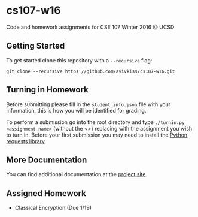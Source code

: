 # cs107-w16
Code and homework assignments for CSE 107 Winter 2016 @ UCSD

## Getting Started
To get started clone this repository with a `--recursive` flag: 

    git clone --recursive https://github.com/avivkiss/cs107-w16.git

## Turning in Homework
Before submitting please fill in the `student_info.json` file with your
information, this is how you will be identified for grading.

To perform a submission go into the root directory and type 
`./turnin.py <assignment name>` (without the <>) replacing with the assignment
you wish to turn in. Before your first submission you may need to install the 
[Python requests library](http://docs.python-requests.org/en/latest/user/install/).

## More Documentation

You can find additional documentation at the [project site](https://avivkiss.github.io/cs107-w16/index.html).

## Assigned Homework 

- Classical Encryption (Due 1/19)
